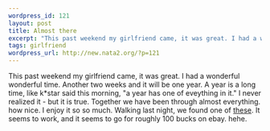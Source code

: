 ```yaml
--- 
wordpress_id: 121
layout: post
title: Almost there
excerpt: "This past weekend my girlfriend came, it was great. I had a wonderful wonderful time. Another two weeks and it will be one year. A year is a long time, like k*star said this morning, \"a year has one of eveything in it.\" I never realized it - but it is true. Together we have been through almost everything. how nice. I enjoy it so so much. Walking last night, we found one of "
tags: girlfriend
wordpress_url: http://new.nata2.org/?p=121
---
```

This past weekend my girlfriend came, it was great. I had a wonderful wonderful time. Another two weeks and it will be one year. A year is a long time, like k*star said this morning, "a year has one of eveything in it." I never realized it - but it is true. Together we have been through almost everything. how nice. I enjoy it so so much. Walking last night, we found one of <a href="http://www.usa.canon.com/camcambin/cameras/aps/elph370z.html">these</a>. It seems to work, and it seems to go for roughly 100 bucks on ebay. hehe.
